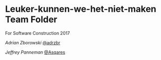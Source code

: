 # Leuker-kunnen-we-het-niet-maken Team Folder

For Software Construction 2017

*Adrian Zborowski* [@adrzbr](https://twitter.com/adrzbr)

*Jeffrey Panneman* [@Asqares](https://twitter.com/Asqares)
